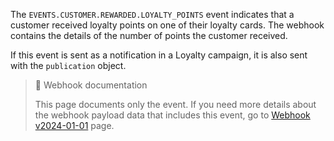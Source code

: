 The `EVENTS.CUSTOMER.REWARDED.LOYALTY_POINTS` event indicates that a customer received loyalty points on one of their loyalty cards. The webhook contains the details of the number of points the customer received.

If this event is sent as a notification in a Loyalty campaign, it is also sent with the `publication` object.

> 📘 Webhook documentation
>
> This page documents only the event. If you need more details about the webhook payload data that includes this event, go to [Webhook v2024-01-01](ref:introduction-to-webhooks "Introduction to webhooks v2024-01-01") page.